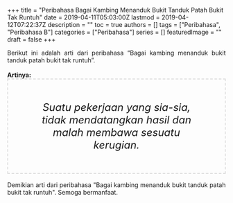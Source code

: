 +++
title = "Peribahasa Bagai Kambing Menanduk Bukit Tanduk Patah Bukit Tak Runtuh"
date = 2019-04-11T05:03:00Z
lastmod = 2019-04-12T07:22:37Z
description = ""
toc = true
authors = []
tags = ["Peribahasa", "Peribahasa B"]
categories = ["Peribahasa"]
series = []
featuredImage = ""
draft = false
+++

<div dir="ltr" style="text-align: left;" trbidi="on"><div style="text-align: justify;">Berikut ini adalah arti dari peribahasa “Bagai kambing menanduk bukit tanduk patah bukit tak runtuh”.</div><br /><div style="text-align: justify;"><b>Artinya:</b></div><div style="border: 2px dashed #ddd; font-size: 24px; height: auto; margin: 0 auto; padding: 50px; text-align: center; width: auto;"><i>Suatu pekerjaan yang sia-sia, tidak mendatangkan hasil dan malah membawa sesuatu kerugian.</i></div><div style="text-align: justify;"><br /></div><div style="text-align: justify;">Demikian arti dari peribahasa "Bagai kambing menanduk bukit tanduk patah bukit tak runtuh". Semoga bermanfaat.</div></div>
